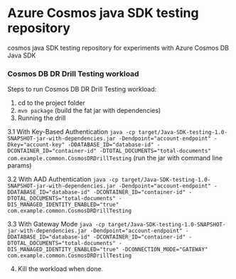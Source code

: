 # Azure Cosmos java SDK testing repository

cosmos java SDK testing repository for experiments with Azure Cosmos DB Java SDK

### Cosmos DB DR Drill Testing workload
Steps to run Cosmos DB DR Drill Testing workload:

1. cd to the project folder
2. `mvn package` (build the fat jar with dependencies)
3. Running the drill

3.1 With Key-Based Authentication
`java -cp target/Java-SDK-testing-1.0-SNAPSHOT-jar-with-dependencies.jar -Dendpoint="account-endpoint" -Dkey="account-key" -DDATABASE_ID="database-id" -DCONTAINER_ID="container-id" -DTOTAL_DOCUMENTS="total-documents" com.example.common.CosmosDRDrillTesting` (run the jar with command line params)

3.2 With AAD Authentication
`java -cp target/Java-SDK-testing-1.0-SNAPSHOT-jar-with-dependencies.jar -Dendpoint="account-endpoint" -DDATABASE_ID="database-id" -DCONTAINER_ID="container-id" -DTOTAL_DOCUMENTS="total-documents" -DIS_MANAGED_IDENTITY_ENABLED="true" com.example.common.CosmosDRDrillTesting`

3.3 With Gateway Mode
`java -cp target/Java-SDK-testing-1.0-SNAPSHOT-jar-with-dependencies.jar -Dendpoint="account-endpoint" -DDATABASE_ID="database-id" -DCONTAINER_ID="container-id" -DTOTAL_DOCUMENTS="total-documents" -DIS_MANAGED_IDENTITY_ENABLED="true" -DCONNECTION_MODE="GATEWAY" com.example.common.CosmosDRDrillTesting`

4. Kill the workload when done.
